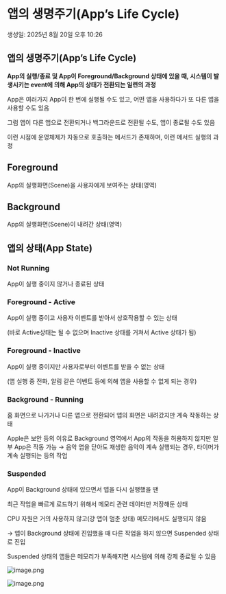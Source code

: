 # 앱의 생명주기(App’s Life Cycle)

생성일: 2025년 8월 20일 오후 10:26

## 앱의 생명주기(App’s Life Cycle)

**App의 실행/종료 및 App이 Foreground/Background 상태에 있을 때,
시스템이 발생시키는 event에 의해 App의 상태가 전환되는 일련의 과정**

App은 여러가지 App이 한 번에 실행될 수도 있고, 어떤 앱을 사용하다가 또 다른 앱을 사용할 수도 있음

그럼 앱이 다른 앱으로 전환되거나 백그라운드로 전환될 수도, 앱이 종료될 수도 있음

이런 시점에 운영체제가 자동으로 호출하는 메서드가 존재하며, 이런 메서드 실행의 과정

## Foreground

App의 실행화면(Scene)을 사용자에게 보여주는 상태(영역)

## Background

App의 실행화면(Scene)이 내려간 상태(영역)

## 앱의 상태(App State)

<aside>

### Not Running

App이 실행 중이지 않거나 종료된 상태

</aside>

<aside>

### **Foreground - Active**

App이 실행 중이고 사용자 이벤트를 받아서 상호작용할 수 있는 상태

(바로 Active상태는 될 수 없으며 Inactive 상태를 거쳐서 Active 상태가 됨)

</aside>

<aside>

### Foreground - Inactive

App이 실행 중이지만 사용자로부터 이벤트를 받을 수 없는 상태

(앱 실행 중 전화, 알림 같은 이벤트 등에 의해 앱을 사용할 수 없게 되는 경우)

</aside>

<aside>

### Background - Running

홈 화면으로 나가거나 다른 앱으로 전환되어 앱의 화면은 내려갔지만 계속 작동하는 상태

Apple은 보안 등의 이유로 Background 영역에서 App의 작동을 허용하지 않지만 일부 App은 작동 가능 → 음악 앱을 닫아도 재생한 음악이 계속 실행되는 경우, 타이머가 계속 실행되는 등의 작업

</aside>

<aside>

### Suspended

App이 Background 상태에 있으면서 앱을 다시 실행했을 땐

최근 작업을 빠르게 로드하기 위해서 메모리 관련 데이터만 저장해둔 상태

CPU 자원은 거의 사용하지 않고(걍 앱이 멈춘 상태) 메모리에서도 실행되지 않음

→ 앱이 Background 상태에 진입했을 때 다른 작업을 하지 않으면 Suspended 상태로 진입

Suspended 상태의 앱들은 메모리가 부족해지면 시스템에 의해 강제 종료될 수 있음

</aside>

![image.png](%EC%95%B1%EC%9D%98%20%EC%83%9D%EB%AA%85%EC%A3%BC%EA%B8%B0(App%E2%80%99s%20Life%20Cycle)%20255933c2941a81f4a1f5d0cb3efcbbc2/image.png)

![image.png](%EC%95%B1%EC%9D%98%20%EC%83%9D%EB%AA%85%EC%A3%BC%EA%B8%B0(App%E2%80%99s%20Life%20Cycle)%20255933c2941a81f4a1f5d0cb3efcbbc2/image%201.png)